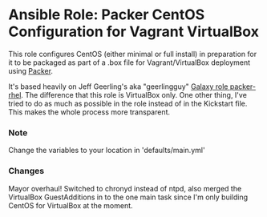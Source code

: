 # Ansible Role: Packer CentOS Configuration for Vagrant VirtualBox

This role configures CentOS (either minimal or full install) in preparation for it to be packaged as part of a .box file for Vagrant/VirtualBox deployment using [Packer](http://www.packer.io/).

It's based heavily on Jeff Geerling's aka "geerlingguy" [Galaxy role packer-rhel](https://galaxy.ansible.com/geerlingguy/packer-rhel/). The difference that this role is VirtualBox only. One other thing, I've tried to do as much as possible in the role instead of in the Kickstart file. This makes the whole process more transparent.

### Note
Change the variables to your location in 'defaults/main.yml'

### Changes
Mayor overhaul! Switched to chronyd instead of ntpd, also merged the VirtualBox GuestAdditions in to the one main task since I'm only building CentOS for VirtualBox at the moment.
